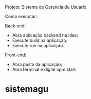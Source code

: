 Projeto: Sistema de Gerencia de Usuário

Como executar:

Back-end:

- Abra aplicação backend na idea;
- Execute build na aplicação;
- Execute run na aplicação.

Front-end:

- Abra pasta da aplicação;
- Abra terminal e digite npm start.

# sistemagu
